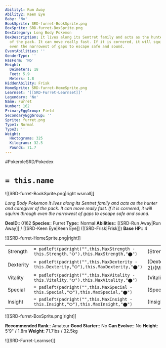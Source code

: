 ```yaml
---
Ability1: Run Away
Ability2: Keen Eye
Baby: 'No'
BookSprite: SRD-furret-BookSprite.png
BoxSprite: SRD-furret-BoxSprite.png
DexCategory: Long Body Pokemon
DexDescription: It lives along its Sentret family and acts as the hunter and caregiver
  of the pack. It can move really fast. If it is cornered, it will squirm through
  even the narrowest of gaps to escape safe and sound.
EventAbilities: ''
GenderType: ''
HasForm: 'No'
Height:
  Deimeters: 18
  Feet: 5.9
  Meters: 1.8
HiddenAbility: Frisk
HomeSprite: SRD-furret-HomeSprite.png
Learnset: '[[SRD-Furret-Learnset]]'
Legendary: 'No'
Name: Furret
Number: 162
PrimaryEggGroup: Field
SecondaryEggGroup: ''
Sprite: furret.png
Type1: Normal
Type2: ''
Weight:
  Hectograms: 325
  Kilograms: 32.5
  Pounds: 71.7
---
```


#PokeroleSRD/Pokedex

# `= this.name`

![[SRD-furret-BookSprite.png|right wsmall]]

*Long Body Pokemon*
*It lives along its Sentret family and acts as the hunter and caregiver of the pack. It can move really fast. If it is cornered, it will squirm through even the narrowest of gaps to escape safe and sound.*

**DexID**:: 0162
**Species**:: Furret
**Type**:: Normal
**Abilities**:: [[SRD-Run Away|Run Away]] / [[SRD-Keen Eye|Keen Eye]] ([[SRD-Frisk|Frisk]])
**Base HP**:: 4

![[SRD-furret-HomeSprite.png|right]]

|           |                                                                                        |                                          |
| --------- | -------------------------------------------------------------------------------------- | ---------------------------------------- |
| Strength  | `= padleft(padright("",this.MaxStrength - this.Strength,"⭘"),this.MaxStrength,"⬤")`    | (Strength::2)/(MaxStrength::5)   |
| Dexterity | `= padleft(padright("",this.MaxDexterity - this.Dexterity,"⭘"),this.MaxDexterity,"⬤")` | (Dexterity:: 2)/(MaxDexterity::4) |
| Vitality  | `= padleft(padright("",this.MaxVitality - this.Vitality,"⭘"),this.MaxVitality,"⬤")`    | (Vitality::2)/(MaxVitality::4)   |
| Special   | `= padleft(padright("",this.MaxSpecial - this.Special,"⭘"),this.MaxSpecial,"⬤")`       | (Special::2)/(MaxSpecial::4)     |
| Insight   | `= padleft(padright("",this.MaxInsight - this.Insight,"⭘"),this.MaxInsight,"⬤")`       | (Insight::2)/(MaxInsight::5)     |

![[SRD-furret-BoxSprite.png|right]]

**Recommended Rank**:: Amateur
**Good Starter**:: No
**Can Evolve**:: No
**Height**: 5'9" / 1.8m
**Weight**: 71.7lbs / 32.5kg

![[SRD-Furret-Learnset]]